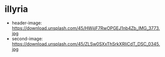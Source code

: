 # illyria

* header-image: https://download.unsplash.com/45/HWijjF7RwOPGEJ1nb4Zb_IMG_3773.jpg
* second-image: https://download.unsplash.com/45/ZLSw0SXxThSrkXRIiCdT_DSC_0345.jpg

